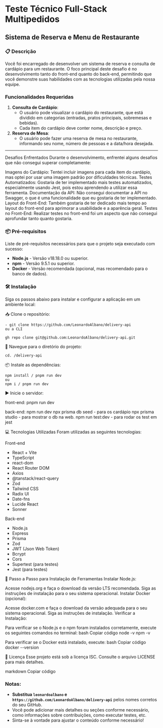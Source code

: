 # Teste Técnico Full-Stack Multipedidos

## Sistema de Reserva e Menu de Restaurante

### 📋 Descrição

Você foi encarregado de desenvolver um sistema de reserva e consulta de cardápio para um restaurante. O foco principal deste desafio é no desenvolvimento tanto do front-end quanto do back-end, permitindo que você demonstre suas habilidades com as tecnologias utilizadas pela nossa equipe.

### Funcionalidades Requeridas

1. **Consulta de Cardápio**:
    - O usuário pode visualizar o cardápio do restaurante, que está dividido em categorias (entradas, pratos principais, sobremesas e bebidas).
    - Cada item do cardápio deve conter nome, descrição e preço.
2. **Reserva de Mesa**:
    - O usuário pode fazer uma reserva de mesa no restaurante, informando seu nome, número de pessoas e a data/hora desejada.

---

Desafios Enfrentados
Durante o desenvolvimento, enfrentei alguns desafios que não consegui superar completamente:

Imagens do Cardápio: Tentei incluir imagens para cada item do cardápio, mas optei por usar uma imagem padrão por dificuldades técnicas.
Testes Automatizados: Gostaria de ter implementado mais testes automatizados, especialmente usando Jest, pois estou aprendendo a utilizar essa ferramenta.
Documentação da API: Não consegui documentar a API no Swagger, o que é uma funcionalidade que eu gostaria de ter implementado.
Layout do Front-End: Também gostaria de ter dedicado mais tempo ao layout do front-end para aprimorar a usabilidade e a aparência geral.
Testes no Front-End: Realizar testes no front-end foi um aspecto que não consegui aprofundar tanto quanto gostaria.


### 📦 Pré-requisitos

Liste de pré-requisitos necessários para que o projeto seja executado com sucesso:

- **Node.js** - Versão v18.18.0 ou superior.
- **npm** - Versão 9.5.1 ou superior.
- **Docker** - Versão recomendada (opcional, mas recomendado para o banco de dados).

### 🛠️ Instalação

Siga os passos abaixo para instalar e configurar a aplicação em um ambiente local:

📥 Clone o repositório:

    - git clone https://github.com/LeonardoAlbano/delivery-api
    ou a CLI 

    gh repo clone git@github.com:LeonardoAlbano/delivery-api.git


📂 Navegue para o diretório do projeto:

    cd. /delivery-api

📦 Instale as dependências:

    npm install / pnpm run dev
    ou
    npm i / pnpm run dev

▶️ Inicie o servidor:

front-end:
    pnpm run dev

back-end:
    npm run dev
    npx prisma db seed - para os cardápio
    npx prisma studio - para mostrar o db na web.
    npm run test:dev - para rodar os test em jest


💻 Tecnologias Utilizadas
Foram utilizadas as seguintes tecnologias:

Front-end
 - React + Vite
 - TypeScript
 - react-dom
 - React Router DOM
 - Axios
 - @tanstack/react-query
 - Zod
 - Tailwind CSS
 - Radix UI
 - Date-fns
 - Lucide React
 - Sonner

Back-end
 - Node.js
 - Express
 - Prisma
 - Zod
 - JWT (Json Web Token)
 - Bcrypt
 - Cors
 - Supertest (para testes)
 - Jest (para testes)


🔧 Passo a Passo para Instalação de Ferramentas
Instalar Node.js:

Acesse nodejs.org e faça o download da versão LTS recomendada.
Siga as instruções de instalação para o seu sistema operacional.
Instalar Docker (opcional):

Acesse docker.com e faça o download da versão adequada para o seu sistema operacional.
Siga as instruções de instalação.
Verificar a Instalação:

Para verificar se o Node.js e o npm foram instalados corretamente, execute os seguintes comandos no terminal:
bash
Copiar código
node -v
npm -v

Para verificar se o Docker está instalado, execute:
bash
Copiar código
docker --version

📄 Licença
Esse projeto está sob a licença ISC. Consulte o arquivo LICENSE para mais detalhes.

markdown
Copiar código

### Notas:
- **Substitua `leonardoalbano` e `https://github.com/LeonardoAlbano/delivery-api`** pelos nomes corretos do seu GitHub.
- Você pode adicionar mais detalhes ou seções conforme necessário, como informações sobre contribuições, como executar testes, etc.
- Sinta-se à vontade para ajustar o conteúdo conforme necessário!
